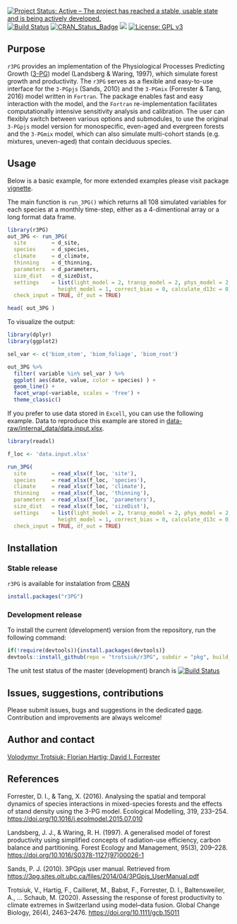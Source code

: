 [![Project Status: Active – The project has reached a stable, usable state and is being actively developed.](http://www.repostatus.org/badges/latest/active.svg)](http://www.repostatus.org/#active)
[![Build Status](https://travis-ci.org/trotsiuk/r3PG.svg?branch=master)](https://travis-ci.org/trotsiuk/r3PG)
[![CRAN_Status_Badge](http://www.r-pkg.org/badges/version/r3PG)](https://cran.r-project.org/package=r3PG)
[![](https://cranlogs.r-pkg.org/badges/r3PG)](https://cran.r-project.org/package=r3PG)
[![License: GPL v3](https://img.shields.io/badge/License-GPL%20v3-blue.svg)](https://www.gnu.org/licenses/gpl-3.0)



## Purpose

`r3PG` provides an implementation of the Physiological Processes Predicting Growth ([3-PG](https://3pg.forestry.ubc.ca)) model (Landsberg & Waring, 1997), which simulate forest growth and productivity. The `r3PG` serves as a flexible and easy-to-use interface for the `3-PGpjs` (Sands, 2010) and the `3-PGmix` (Forrester & Tang, 2016) model written in `Fortran`. The package enables fast and easy interaction with the model, and the `Fortran` re-implementation facilitates computationally intensive sensitivity analysis and calibration. The user can flexibly switch between various options and submodules, to use the original `3-PGpjs` model version for monospecific, even-aged and evergreen forests and the `3-PGmix` model, which can also simulate multi-cohort stands (e.g. mixtures, uneven-aged) that contain deciduous species.

## Usage

Below is a basic example, for more extended examples please visit package [vignette](https://htmlpreview.github.io/?https://github.com/trotsiuk/r3PG/blob/master/pkg/vignettes/r3PG-ReferenceManual.html).

The main function is `run_3PG()` which returns all 108 simulated variables for each species at a monthly time-step, either as a 4-dimentional array or a long format data frame.

```r
library(r3PG)
out_3PG <- run_3PG(
  site        = d_site, 
  species     = d_species, 
  climate     = d_climate, 
  thinning    = d_thinning,
  parameters  = d_parameters, 
  size_dist   = d_sizeDist,
  settings    = list(light_model = 2, transp_model = 2, phys_model = 2, 
                height_model = 1, correct_bias = 0, calculate_d13c = 0),
  check_input = TRUE, df_out = TRUE)

head( out_3PG )
```

To visualize the output:
``` r
library(dplyr)
library(ggplot2)

sel_var <- c('biom_stem', 'biom_foliage', 'biom_root')

out_3PG %>%
  filter( variable %in% sel_var ) %>%
  ggplot( aes(date, value, color = species) ) +
  geom_line() +
  facet_wrap(~variable, scales = 'free') +
  theme_classic()
```

If you prefer to use data stored in `Excell`, you can use the following example. Data to reproduce this example are stored in [data-raw/internal_data/data.input.xlsx](https://github.com/trotsiuk/r3PG/blob/master/pkg/data-raw/).

``` r
library(readxl)

f_loc <- 'data.input.xlsx'

run_3PG(
  site        = read_xlsx(f_loc, 'site'),
  species     = read_xlsx(f_loc, 'species'),
  climate     = read_xlsx(f_loc, 'climate'),
  thinning    = read_xlsx(f_loc, 'thinning'),
  parameters  = read_xlsx(f_loc, 'parameters'), 
  size_dist   = read_xlsx(f_loc, 'sizeDist'),
  settings    = list(light_model = 2, transp_model = 2, phys_model = 2, 
                height_model = 1, correct_bias = 0, calculate_d13c = 0),
  check_input = TRUE, df_out = TRUE)
```

## Installation 

### Stable release

`r3PG` is available for instalation from [CRAN](https://cran.r-project.org/web/packages/r3PG/index.html) 

```r
install.packages("r3PG")
```

### Development release

To install the current (development) version from the repository, run the following command:

```r
if(!require(devtools)){install.packages(devtools)}
devtools::install_github(repo = "trotsiuk/r3PG", subdir = "pkg", build_vignettes = T)
```

The unit test status of the master (development) branch is [![Build Status](https://travis-ci.org/trotsiuk/r3PG.svg?branch=master)](https://travis-ci.org/trotsiuk/r3PG)

## Issues, suggestions, contributions

Please submit issues, bugs and suggestions in the dedicated [page](https://github.com/trotsiuk/r3PG/issues). Contribution and improvements are always welcome!

## Author and contact

[Volodymyr Trotsiuk; ](mailto:trotsiuk@fld.czu.cz)
[Florian Hartig; ](mailto:florian.hartig@biologie.uni-regensburg.de)
[David I. Forrester](mailto:david.forrester@wsl.ch)

## References

Forrester, D. I., & Tang, X. (2016). Analysing the spatial and temporal dynamics of species interactions in mixed-species forests and the effects of stand density using the 3-PG model. Ecological Modelling, 319, 233–254. https://doi.org/10.1016/j.ecolmodel.2015.07.010

Landsberg, J. J., & Waring, R. H. (1997). A generalised model of forest productivity using simplified concepts of radiation-use efficiency, carbon balance and partitioning. Forest Ecology and Management, 95(3), 209–228. https://doi.org/10.1016/S0378-1127(97)00026-1

Sands, P. J. (2010). 3PGpjs user manual. Retrieved from https://3pg.sites.olt.ubc.ca/files/2014/04/3PGpjs_UserManual.pdf

Trotsiuk, V., Hartig, F., Cailleret, M., Babst, F., Forrester, D. I., Baltensweiler, A., … Schaub, M. (2020). Assessing the response of forest productivity to climate extremes in Switzerland using model–data fusion. Global Change Biology, 26(4), 2463–2476. https://doi.org/10.1111/gcb.15011
